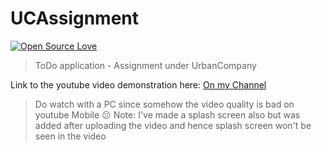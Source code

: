 # UCAssignment

[![Open Source Love](https://badges.frapsoft.com/os/v1/open-source.png?v=103)](https://github.com/ellerbrock/open-source-badges/)
> ToDo application - Assignment under UrbanCompany

Link to the youtube video demonstration here: [On my Channel](https://www.youtube.com/watch?v=Qh9J926nxN8)
> Do watch with a PC since somehow the video quality is bad on youtube Mobile :confused:
Note: I've made a splash screen also but was added after uploading the video and hence splash screen won't be seen in the video

